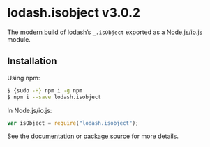 # lodash.isobject v3.0.2

The [modern build](https://github.com/lodash/lodash/wiki/Build-Differences) of [lodash’s](https://lodash.com/) `_.isObject` exported as a [Node.js](http://nodejs.org/)/[io.js](https://iojs.org/) module.

## Installation

Using npm:

```bash
$ {sudo -H} npm i -g npm
$ npm i --save lodash.isobject
```

In Node.js/io.js:

```js
var isObject = require("lodash.isobject");
```

See the [documentation](https://lodash.com/docs#isObject) or [package source](https://github.com/lodash/lodash/blob/3.0.2-npm-packages/lodash.isobject) for more details.
